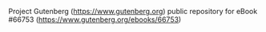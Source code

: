 Project Gutenberg (https://www.gutenberg.org) public repository for
eBook #66753 (https://www.gutenberg.org/ebooks/66753)
